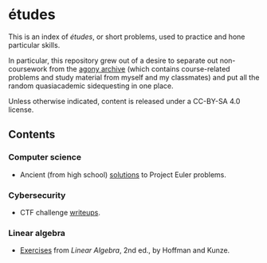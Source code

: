 # études

This is an index of _études_, or short problems, used to practice and hone particular skills.

In particular, this repository grew out of a desire to separate out non-coursework from the [agony archive](https://agony.retrocraft.ca) (which contains course-related problems and study material from myself and my classmates) and put all the random quasiacademic sidequesting in one place.

Unless otherwise indicated, content is released under a CC-BY-SA 4.0 license.

## Contents

### Computer science

- Ancient (from high school) [solutions](https://github.com/retrocraft/project-euler) to Project Euler problems. <!-- TODO: import that repository into this one somehow -->

### Cybersecurity

- CTF challenge [writeups](https://github.com/TeamOm3ga/writeups).

### Linear algebra

- [Exercises](linear-algebra/hoffman-kunze.pdf) from _Linear Algebra_, 2nd ed., by Hoffman and Kunze.
